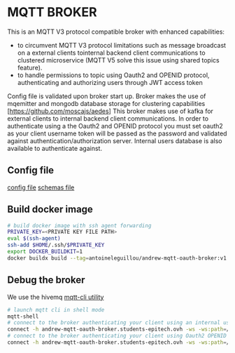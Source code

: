 # MQTT BROKER

This is an MQTT V3 protocol compatible broker with enhanced capabilities:
- to circumvent MQTT V3 protocol limitations such as message broadcast on a external clients tointernal backend client communications to clustered microservice (MQTT V5 solve this issue using shared topics feature).
- to handle permissions to topic using Oauth2 and OPENID protocol, authenticating and authorizing users through JWT access token

Config file is validated upon broker start up.
Broker makes the use of mqemitter and mongodb database storage for clustering capabilities [https://github.com/moscajs/aedes]
This broker makes use of kafka for external clients to internal backend client communications.
In order to authenticate using a the  Oauth2 and OPENID protocol you must set oauth2 as your client username token will be passed as the password and validated against authentication/authorization server.
Internal users database is also available to authenticate against.

## Config file

[config file](./config/config.yaml)
[schemas file](./config/config.schema.json)

## Build docker image

```bash
# build docker image with ssh agent forwarding
PRIVATE_KEY=<PRIVATE KEY FILE PATH>
eval $(ssh-agent)
ssh-add $HOME/.ssh/$PRIVATE_KEY
export DOCKER_BUILDKIT=1
docker buildx build --tag=antoineleguillou/andrew-mqtt-oauth-broker:v1.6.0 --no-cache --ssh default=$SSH_AUTH_SOCK -f ./Dockerfile .
```

## Debug the broker

We use the hivemq [mqtt-cli utility](https://hivemq.github.io/mqtt-cli/)

```bash
# launch mqtt cli in shell mode
mqtt-shell
# connect to the broker authenticating your client using an internal user
connect -h andrew-mqtt-oauth-broker.students-epitech.ovh -ws -ws:path=/ -p 443 -u <USERNAME> -pw <PASSWORD> -s --tls-version TLSv1.3 --ca-cert <PATH TO ROOT CA CERT> -V 3
# connect to the broker authenticating your client using Oauth2 OPENID connect.
connect -h andrew-mqtt-oauth-broker.students-epitech.ovh -ws -ws:path=/ -p 443 -u oauth2 -pw <TOKEN> -s --tls-version TLSv1.3 --ca-cert <PATH TO ROOT CA CERT> -V 3
```
